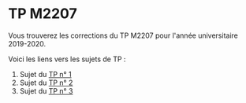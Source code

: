 # TP M2207

Vous trouverez les corrections du TP M2207 pour l'année universitaire 2019-2020.

Voici les liens vers les sujets de TP :

1. Sujet du [TP n° 1](../tp_1.md)
2. Sujet du [TP n° 2](../tp_2.md)
3. Sujet du [TP n° 3](../tp_3.md)

